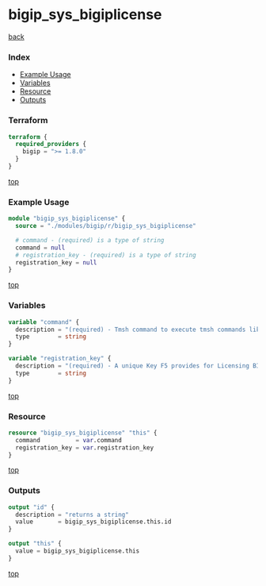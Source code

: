 # bigip_sys_bigiplicense

[back](../bigip.md)

### Index

- [Example Usage](#example-usage)
- [Variables](#variables)
- [Resource](#resource)
- [Outputs](#outputs)

### Terraform

```terraform
terraform {
  required_providers {
    bigip = ">= 1.8.0"
  }
}
```

[top](#index)

### Example Usage

```terraform
module "bigip_sys_bigiplicense" {
  source = "./modules/bigip/r/bigip_sys_bigiplicense"

  # command - (required) is a type of string
  command = null
  # registration_key - (required) is a type of string
  registration_key = null
}
```

[top](#index)

### Variables

```terraform
variable "command" {
  description = "(required) - Tmsh command to execute tmsh commands like install"
  type        = string
}

variable "registration_key" {
  description = "(required) - A unique Key F5 provides for Licensing BIG-IP"
  type        = string
}
```

[top](#index)

### Resource

```terraform
resource "bigip_sys_bigiplicense" "this" {
  command          = var.command
  registration_key = var.registration_key
}
```

[top](#index)

### Outputs

```terraform
output "id" {
  description = "returns a string"
  value       = bigip_sys_bigiplicense.this.id
}

output "this" {
  value = bigip_sys_bigiplicense.this
}
```

[top](#index)